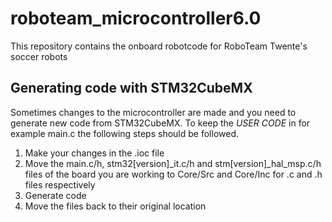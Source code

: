 # roboteam_microcontroller6.0

This repository contains the onboard robotcode for RoboTeam Twente's soccer robots


## Generating code with STM32CubeMX
Sometimes changes to the microcontroller are made and you need to generate new code from STM32CubeMX. To keep the *USER CODE* in for example main.c the following steps should be followed.

1. Make your changes in the .ioc file
2. Move the main.c/h, stm32[version]_it.c/h and stm[version]_hal_msp.c/h files of the board you are working to Core/Src and Core/Inc for .c and .h files respectively
3. Generate code
4. Move the files back to their original location